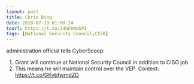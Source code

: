 ```yaml
---
layout: post
title: Chris Bing
date: 2018-07-19 01:00:24
tourl: https://t.co/Z4hF6WaSPI
tags: [National Security Council,CISO]
---
```

administration official tells CyberScoop:
1. Grant will continue at National Security Council in addition to CISO job 
2. This means he will maintain control over the VEP. Context: https://t.co/GKvbfwmdZD